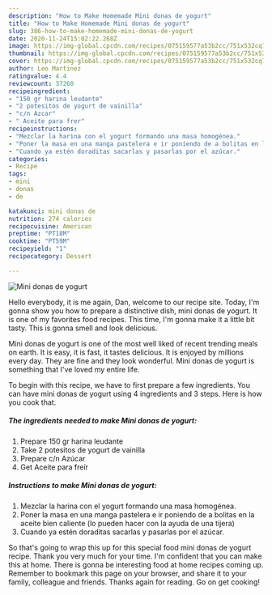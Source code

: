 ```yaml
---
description: "How to Make Homemade Mini donas de yogurt"
title: "How to Make Homemade Mini donas de yogurt"
slug: 386-how-to-make-homemade-mini-donas-de-yogurt
date: 2020-11-24T15:02:22.268Z
image: https://img-global.cpcdn.com/recipes/075159577a53b2cc/751x532cq70/mini-donas-de-yogurt-foto-principal.jpg
thumbnail: https://img-global.cpcdn.com/recipes/075159577a53b2cc/751x532cq70/mini-donas-de-yogurt-foto-principal.jpg
cover: https://img-global.cpcdn.com/recipes/075159577a53b2cc/751x532cq70/mini-donas-de-yogurt-foto-principal.jpg
author: Leo Martinez
ratingvalue: 4.4
reviewcount: 37260
recipeingredient:
- "150 gr harina leudante"
- "2 potesitos de yogurt de vainilla"
- "c/n Azcar"
- " Aceite para frer"
recipeinstructions:
- "Mezclar la harina con el yogurt formando una masa homogénea."
- "Poner la masa en una manga pastelera e ir poniendo de a bolitas en la aceite bien caliente (lo pueden hacer con la ayuda de una tijera)"
- "Cuando ya estén doraditas sacarlas y pasarlas por el azúcar."
categories:
- Recipe
tags:
- mini
- donas
- de

katakunci: mini donas de 
nutrition: 274 calories
recipecuisine: American
preptime: "PT18M"
cooktime: "PT59M"
recipeyield: "1"
recipecategory: Dessert

---
```



![Mini donas de yogurt](https://img-global.cpcdn.com/recipes/075159577a53b2cc/751x532cq70/mini-donas-de-yogurt-foto-principal.jpg)

Hello everybody, it is me again, Dan, welcome to our recipe site. Today, I'm gonna show you how to prepare a distinctive dish, mini donas de yogurt. It is one of my favorites food recipes. This time, I'm gonna make it a little bit tasty. This is gonna smell and look delicious.



Mini donas de yogurt is one of the most well liked of recent trending meals on earth. It is easy, it is fast, it tastes delicious. It is enjoyed by millions every day. They are fine and they look wonderful. Mini donas de yogurt is something that I've loved my entire life.


To begin with this recipe, we have to first prepare a few ingredients. You can have mini donas de yogurt using 4 ingredients and 3 steps. Here is how you cook that.

<!--inarticleads1-->

##### The ingredients needed to make Mini donas de yogurt:

1. Prepare 150 gr harina leudante
1. Take 2 potesitos de yogurt de vainilla
1. Prepare c/n Azúcar
1. Get  Aceite para freír




<!--inarticleads2-->

##### Instructions to make Mini donas de yogurt:

1. Mezclar la harina con el yogurt formando una masa homogénea.
1. Poner la masa en una manga pastelera e ir poniendo de a bolitas en la aceite bien caliente (lo pueden hacer con la ayuda de una tijera)
1. Cuando ya estén doraditas sacarlas y pasarlas por el azúcar.




So that's going to wrap this up for this special food mini donas de yogurt recipe. Thank you very much for your time. I'm confident that you can make this at home. There is gonna be interesting food at home recipes coming up. Remember to bookmark this page on your browser, and share it to your family, colleague and friends. Thanks again for reading. Go on get cooking!
